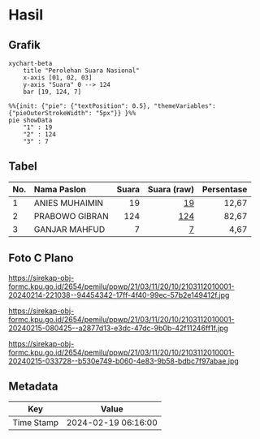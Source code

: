 # Hasil

## Grafik

```mermaid
xychart-beta
    title "Perolehan Suara Nasional"
    x-axis [01, 02, 03]
    y-axis "Suara" 0 --> 124
    bar [19, 124, 7]
```

```mermaid
%%{init: {"pie": {"textPosition": 0.5}, "themeVariables": {"pieOuterStrokeWidth": "5px"}} }%%
pie showData
    "1" : 19
    "2" : 124
    "3" : 7
```

## Tabel

| No. | Nama Paslon    | Suara | Suara (raw) | Persentase |
|:--- |:-------------- | -----:| -----------:| ----------:|
| 1   | ANIES MUHAIMIN | 19    | [19][p-1]   | 12,67      |
| 2   | PRABOWO GIBRAN | 124   | [124][p-2]  | 82,67      |
| 3   | GANJAR MAHFUD  | 7     | [7][p-3]    | 4,67       |


[p-1]: https://github.com/gigit-pemilu/pemilu-2024/blob/main/pilpres/hitung-suara/sub/21-kepulauan-riau/sub/03-natuna/sub/11-pulau-tiga/sub/2010-teluk-labuh/sub/001-tps/sub/paslon-1.txt
[p-2]: https://github.com/gigit-pemilu/pemilu-2024/blob/main/pilpres/hitung-suara/sub/21-kepulauan-riau/sub/03-natuna/sub/11-pulau-tiga/sub/2010-teluk-labuh/sub/001-tps/sub/paslon-2.txt
[p-3]: https://github.com/gigit-pemilu/pemilu-2024/blob/main/pilpres/hitung-suara/sub/21-kepulauan-riau/sub/03-natuna/sub/11-pulau-tiga/sub/2010-teluk-labuh/sub/001-tps/sub/paslon-3.txt

## Foto C Plano

https://sirekap-obj-formc.kpu.go.id/2654/pemilu/ppwp/21/03/11/20/10/2103112010001-20240214-221038--94454342-17ff-4f40-99ec-57b2e149412f.jpg

https://sirekap-obj-formc.kpu.go.id/2654/pemilu/ppwp/21/03/11/20/10/2103112010001-20240215-080425--a2877d13-e3dc-47dc-9b0b-42f11246ff1f.jpg

https://sirekap-obj-formc.kpu.go.id/2654/pemilu/ppwp/21/03/11/20/10/2103112010001-20240215-033728--b530e749-b060-4e83-9b58-bdbc7f97abae.jpg


## Metadata

| Key        | Value               |
| ---------- | ------------------- |
| Time Stamp | 2024-02-19 06:16:00 |



